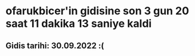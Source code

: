 # ofarukbicer'in gidisine son 3 gun 20 saat 11 dakika 13 saniye kaldi

## Gidis tarihi: 30.09.2022 :(